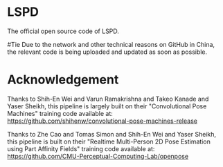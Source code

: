 # LSPD
The official open source code of LSPD.

#Tie
Due to the network and other technical reasons on GitHub in China, the relevant code is being uploaded and updated as soon as possible.


# Acknowledgement
Thanks to Shih-En Wei and Varun Ramakrishna and Takeo Kanade and Yaser Sheikh, this pipeline is largely built on their "Convolutional Pose Machines" training code available at:
https://github.com/shihenw/convolutional-pose-machines-release

Thanks to Zhe Cao and Tomas Simon and Shih-En Wei and Yaser Sheikh, this pipeline is built on their "Realtime Multi-Person 2D Pose Estimation using Part Affinity Fields" training code available at:
https://github.com/CMU-Perceptual-Computing-Lab/openpose

